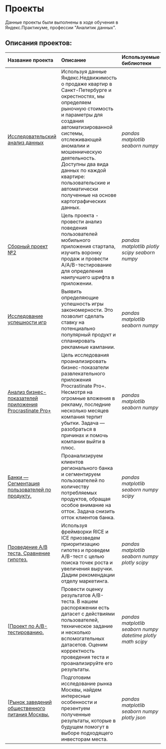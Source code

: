 # Проекты

Данные проекты были выполнены в ходе обучения в Яндекс.Практикуме, профессии "Аналитик данных".

## Описания проектов:

| Название проекта | Описание | Используемые библиотеки | 
| :---------------------- | :---------------------- | :---------------------- |
| [Исследовательский анализ данных](https://github.com/Denis-Dorofeev/repository/tree/main/Исследовательский%20анализ%20данных) | Используя данные Яндекс.Недвижимость о продаже квартир в Санкт-Петербурге и окрестностях, мы определяем рыночную стоимость и параметры для создания автоматизированной системы, отслеживающей аномалии и мошенническую деятельность. Доступны два вида данных по каждой квартире: пользовательские и автоматически полученные на основе картографических данных.| *pandas*  *matplotlib*  *seaborn*  *numpy*|
| [Сборный проект №2](https://github.com/Denis-Dorofeev/repository/tree/main/Сборный%20проект%20№2) | Цель проекта - провести анализ поведения пользователей мобильного приложения стартапа, изучить воронку продаж и провести A/A/B-тестирование для определения наилучшего шрифта в приложении. | *pandas*  *matplotlib* *plotly* *scipy* *seaborn*  *numpy* |
| [Исследование успешности игр](https://github.com/Denis-Dorofeev/repository/tree/main/Исследование%20успешности%20игр)| Выявить определяющие успешность игры закономерности. Это позволит сделать ставку на потенциально популярный продукт и спланировать рекламные кампании. | *pandas*  *matplotlib*  *seaborn*  *numpy* |
| [Анализ бизнес-показателей приложения Procrastinate Pro+](https://github.com/Denis-Dorofeev/yandex_practicum_projects/tree/main/Анализ%20бизнес-показателей%20приложения%20Procrastinate%20Pro%2B)| Цель исследования проанализировать бизнес-показатели развлекательного приложения Procrastinate Pro+. Несмотря на огромные вложения в рекламу, последние несколько месяцев компания терпит убытки. Задача — разобраться в причинах и помочь компании выйти в плюс. | *pandas*  *matplotlib*  *seaborn*  *numpy* |
| [Банки — Сегментация пользователей по продукту.](https://github.com/Denis-Dorofeev/yandex_practicum_projects/tree/main/Банки%20—%20Сегментация%20пользователей%20по%20продукту.)| Проанализируем клиентов регионального банка и сегментируем пользователей по количеству потребляемых продуктов, обращая особое внимание на отток. Задача снизить отток клиентов банка. | *pandas*  *matplotlib*  *seaborn*  *numpy*  *scipy* |
| [Проведение А/В теста. Сравнение гипотез.](https://github.com/Denis-Dorofeev/yandex_practicum_projects/tree/main/Проведение%20АВ%20теста.%20Сравнение%20гипотез.)| Используя фреймворки RICE и ICE приозведем приоритизацию гипотез и проведем A/B-тест с целью поиска точек роста и увеличения выручки. Дадим рекомендации отделу маркетинга. | *pandas*  *matplotlib* *seaborn* *numpy* *plotly* *scipy* |
| [[Проект по А/B-тестированию.](https://github.com/Denis-Dorofeev/yandex_practicum_projects/tree/main/Проект%20по%20АB%20тестированию)| Провести оценку результатов A/B-теста. В нашем распоряжении есть датасет с действиями пользователей, техническое задание и несколько вспомогательных датасетов. Оценим корректность проведения теста и проанализируйте его результаты. | *pandas*  *matplotlib* *seaborn* *numpy* *datetime*  *plotly* *math*  *scipy*|
| [[Рынок заведений общественного питания Москвы.](https://github.com/Denis-Dorofeev/yandex_practicum_projects/tree/main/Рынок%20заведений%20общественного%20питания%20Москвы)| Подготовим исследование рынка Москвы, найдем интересные особенности и презентуем полученные результаты, которые в будущем помогут в выборе подходящего инвесторам места. | *pandas*  *matplotlib* *seaborn* *numpy* *plotly* *json*|

